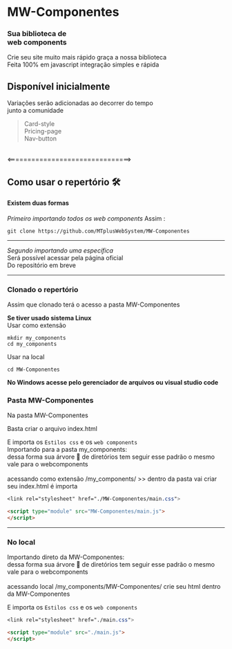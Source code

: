  # MW-Componentes


  <h3 text-align="center">Sua biblioteca de <br>
web  components </h3>

Crie seu site muito mais rápido graça a nossa biblioteca 
<br>Feita 100% em javascript integração simples e rápida 

<h2>Disponível inicialmente</h2>
<p>
 Variações serão adicionadas 
 ao decorrer do tempo <br> junto a comunidade 
</p>

> Card-style<br>
> Pricing-page<br>
> Nav-button<br>
<br>
<===============================>

## Como usar o repertório 🛠
#### Existem duas formas 

_Primeiro importando todos os web components_
Assim :

```shell script 
git clone https://github.com/MTplusWebSystem/MW-Componentes
```
<hr>

_Segundo importando uma específica_<br>
Será possível acessar pela página oficial <br>
Do repositório em breve 


<hr>

### Clonado o repertório 

Assim que clonado terá o acesso a pasta MW-Componentes

**Se tiver usado sistema Linux**<br>
Usar como extensão 
``` shell script 
mkdir my_components 
cd my_components
```

Usar na local
``` shell script 
cd MW-Componentes
```
**No Windows acesse pelo gerenciador de arquivos ou visual studio code**

### Pasta MW-Componentes

Na pasta MW-Componentes

Basta criar o arquivo index.html <br>

E importa os `Estilos css` e os `web components`<br>
Importando para a pasta my_components:<br> dessa forma sua árvore 🌳  de diretórios tem seguir esse padrão o mesmo vale para o webcomponents<br><br>
acessando como extensão 
/my_components/ >> dentro da pasta vai criar seu index.html é importa
<br>
``` css
<link rel="stylesheet" href="./MW-Componentes/main.css">
```
```html
<script type="module" src="MW-Componentes/main.js">
</script>
```


<hr>

### No local 

Importando direto da MW-Componentes:<br> dessa forma sua árvore 🌳  de diretórios tem seguir esse padrão o mesmo vale para o webcomponents<br><br>
acessando local
/my_components/MW-Componentes/ crie seu html dentro da MW-Componentes <br>

E importa os `Estilos css` e os `web components`<br>

``` css
<link rel="stylesheet" href="./main.css">
```
```html
<script type="module" src="./main.js">
</script>
```
